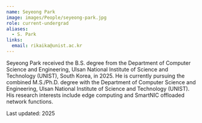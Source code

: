 ```yaml
---
name: Seyeong Park
image: images/People/seyeong-park.jpg
role: current-undergrad
aliases:
  - S. Park
links:
  email: rikaika@unist.ac.kr
---
```


Seyeong Park received the B.S. degree from the Department of Computer Science and Engineering, Ulsan National Institute of Science and Technology (UNIST), South Korea, in 2025. He is currently pursuing the combined M.S./Ph.D. degree with the Department of Computer Science and Engineering, Ulsan National Institute of Science and Technology (UNIST). His research interests include edge computing and SmartNIC offloaded network functions.

Last updated: 2025